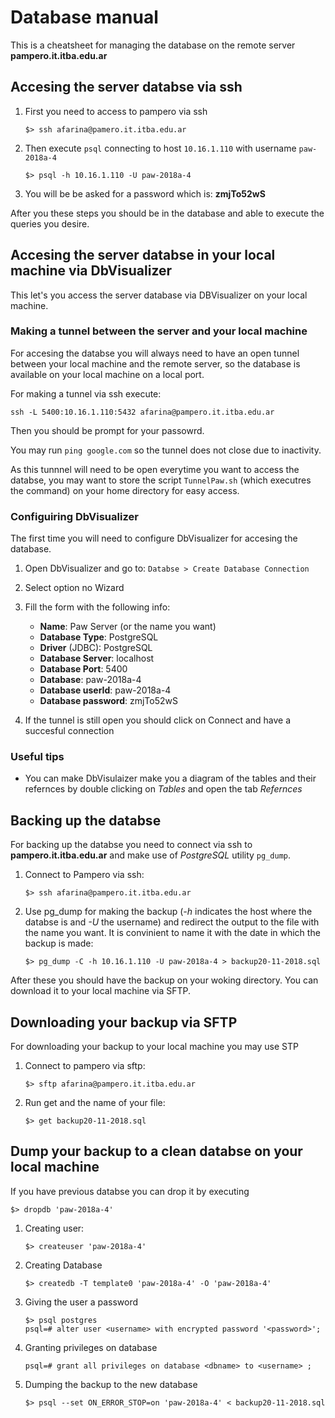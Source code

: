 # Database manual 
This is a cheatsheet for managing the database on the remote server **pampero.it.itba.edu.ar**

## Accesing the server databse via ssh
1. First you need to access to pampero via ssh

    ```
    $> ssh afarina@pamero.it.itba.edu.ar
    ```

2. Then execute `psql` connecting to host `10.16.1.110` with username `paw-2018a-4`

    ```
    $> psql -h 10.16.1.110 -U paw-2018a-4
    ```

3. You will be be asked for a password which is: **zmjTo52wS**

After you these steps you should be in the database and able to execute the queries you desire.


## Accesing the server databse in your local machine via DbVisualizer

This let's you access the server database via DBVisualizer on your local machine.

### Making a tunnel between the server and your local machine

For accesing the databse you will always need to have an open tunnel between your local machine and the remote server, so the database is available on your local machine on a local port.

 For making a tunnel via ssh execute:

```
ssh -L 5400:10.16.1.110:5432 afarina@pampero.it.itba.edu.ar
```

Then you should be prompt for your passowrd.

You may run `ping google.com` so the tunnel does not close due to inactivity.

As this tunnnel will need to be open everytime you want to access the databse, you may want to store the script `TunnelPaw.sh` (which executres the command) on your home directory for easy access.


### Configuiring DbVisualizer
The first time you will need to configure DbVisualizer for accesing the database.
1. Open DbVisualizer and go to: `Databse > Create Database Connection`

2. Select option no Wizard

3. Fill the form with the following info:

    * **Name**: Paw Server (or the name you want)
    * **Database Type**: PostgreSQL
    * **Driver** (JDBC): PostgreSQL
    * **Database Server**: localhost
    * **Database Port**: 5400
    * **Database**: paw-2018a-4 
    * **Database userId**: paw-2018a-4
    * **Database password**: zmjTo52wS
4. If the tunnel is still open you should click on Connect and have a succesful connection

### Useful tips

* You can make DbVisulaizer make you a diagram of the tables and their refernces by double clicking on *Tables* and open the tab *Refernces*



## Backing up the databse 
For backing up the databse you need to connect via ssh to **pampero.it.itba.edu.ar** and make use of *PostgreSQL* utility `pg_dump`.

1. Connect to Pampero via ssh:

    ```
    $> ssh afarina@pampero.it.itba.edu.ar
    ```

2. Use pg_dump for making the backup (*-h* indicates the host where the databse is and *-U* the username) and redirect the output to the file with the name you want. It is convinient to name it with the date in which the backup is made:

    ```
    $> pg_dump -C -h 10.16.1.110 -U paw-2018a-4 > backup20-11-2018.sql
    ```

After these you should have the backup on your woking directory. You can download it to your local machine via SFTP.

## Downloading your backup via SFTP

For downloading your backup to your local machine you may use STP

1. Connect to pampero via sftp:

    ```
    $> sftp afarina@pampero.it.itba.edu.ar
    ```

2. Run get and the name of your file:
 
    ```
    $> get backup20-11-2018.sql
    ```

## Dump your backup to a clean databse on your local machine


If you have previous databse you can drop it by executing

```
$> dropdb 'paw-2018a-4'
```

1. Creating user:

    ```
    $> createuser 'paw-2018a-4'
    ```

2. Creating Database

    ```
    $> createdb -T template0 'paw-2018a-4' -O 'paw-2018a-4'
    ```

3. Giving the user a password

    ```
    $> psql postgres
    psql=# alter user <username> with encrypted password '<password>';
    ```

4. Granting privileges on database

    ```
    psql=# grant all privileges on database <dbname> to <username> ;
    ```

5. Dumping the backup to the new database

    ```
    $> psql --set ON_ERROR_STOP=on 'paw-2018a-4' < backup20-11-2018.sql
    ```

